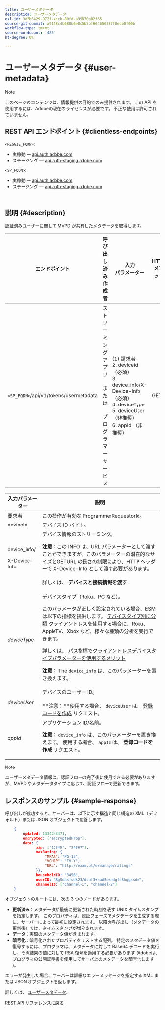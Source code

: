 ```yaml
---
title: ユーザーメタデータ
description: ユーザーメタデータ
exl-id: 3d7b6429-972f-4ccb-80fd-a99870a02f65
source-git-commit: a9158c4b688b6e0c5b5bf664656587f0ecb0f00b
workflow-type: tm+mt
source-wordcount: '485'
ht-degree: 0%

---
```


# ユーザーメタデータ {#user-metadata}

>[!NOTE]
>
>このページのコンテンツは、情報提供の目的でのみ提供されます。 この API を使用するには、Adobeの現在のライセンスが必要です。 不正な使用は許可されていません。

## REST API エンドポイント {#clientless-endpoints}

`<REGGIE_FQDN>`:

* 実稼動 — [api.auth.adobe.com](http://api.auth.adobe.com/)
* ステージング — [api.auth-staging.adobe.com](http://api.auth-staging.adobe.com/)

`<SP_FQDN>`:

* 実稼動 — [api.auth.adobe.com](http://api.auth.adobe.com/)
* ステージング — [api.auth-staging.adobe.com](http://api.auth-staging.adobe.com/)

</br>

## 説明 {#description}

認証済みユーザーに関して MVPD が共有したメタデータを取得します。


| エンドポイント | 呼び出し済み  </br>作成者 | 入力   </br>パラメーター | HTTP  </br>メソッド | 応答 | HTTP  </br>応答 |
| --- | --- | --- | --- | --- | --- |
| `<SP_FQDN>`/api/v1/tokens/usermetadata | ストリーミングアプリ</br></br>または</br></br>プログラマーサービス | (1) 請求者</br>2.  deviceId（必須）</br>3.  device_info/X-Device-Info （必須）</br>4.  deviceType</br>5.  deviceUser （非推奨）</br>6.  appId （非推奨） | GET | 失敗した場合は、ユーザーメタデータまたはエラーの詳細を含む XML または JSON。 | 200 — 成功<p>404 — メタデータが見つかりません<p>412 — 無効な AuthN トークン（期限切れのトークンなど） |


| 入力パラメーター | 説明 |
| --- | --- |
| 要求者 | この操作が有効な ProgrammerRequestorId。 |
| deviceId | デバイス ID バイト。 |
| device_info/<p>X-Device-Info | デバイス情報のストリーミング。<p>**注意**：この INFO は、URL パラメーターとして渡すことができますが、このパラメーターの潜在的なサイズとGETURL の長さの制限により、HTTP ヘッダーで X-Device-Info として渡す必要があります。 </br></br>詳しくは、 **デバイスと接続情報を渡す** <!--http://tve.helpdocsonline.com/passing-device-information-->. |
| _deviceType_ | デバイスタイプ（Roku、PC など）。<p>このパラメータが正しく設定されている場合、ESM は以下の指標を提供します。 [デバイスタイプ別に分類](/help/authentication/entitlement-service-monitoring-overview.md#progr-filter-metrics) クライアントレスを使用する場合に、Roku、AppleTV、Xbox など、様々な種類の分析を実行できます。<p>詳しくは、 [パス指標でクライアントレスデバイスタイプパラメーターを使用するメリット](/help/authentication/benefits-of-using-the-clientless-devicetype-parameter-in-pass-metrics.md)<p>**注意：** The `device_info` は、このパラメーターを置き換えます。 |
| _deviceUser_ | デバイスのユーザー ID。</br></br>**注意：**使用する場合、 `deviceUser` は、 [登録コードを作成](/help/authentication/registration-code-request.md) リクエスト。 |
| _appId_ | アプリケーション ID/名前。 <p>**注意：** `device_info` は、このパラメーターを置き換えます。 使用する場合、 `appId` は、 **登録コードを作成** リクエスト。 |

>[!NOTE]
> 
>ユーザーメタデータ情報は、認証フローの完了後に使用できる必要がありますが、MVPD やメタデータタイプに応じて、認証フローで更新できます。




## レスポンスのサンプル {#sample-response}

呼び出しが成功すると、サーバーは、以下に示す構造と同じ構造の XML（デフォルト）または JSON オブジェクトで応答します。

<!--
Please check syntax below. I added a close tag on line 70.
-->

```JSON
    {
        updated: 1334243471,
        encrypted: ["encryptedProp"],
        data: {
              zip: ["12345", "34567"],
              maxRating: { 
                  "MPAA": "PG-13",
                  "VCHIP": "TV-Y", 
                  "URL": "http://exam.pl/e/manage/ratings"
              }},
              householdID: "3456",
              userID: "BgSdasfsdk23/dsaf3+saASesadgfsShggssd=",
              channelID: ["channel-1", "channel-2"]
    }
```

オブジェクトのルートには、次の 3 つのノードがあります。

* **更新済み**：メタデータが最後に更新された時刻を表す UNIX タイムスタンプを指定します。 このプロパティは、認証フェーズでメタデータを生成する際に、サーバーによって最初に設定されます。 以降の呼び出し（メタデータの更新後）では、タイムスタンプが増分されます。
* **データ**：実際のメタデータ値が含まれます。
* **暗号化**：暗号化されたプロパティをリストする配列。 特定のメタデータ値を復号するには、プログラマは、メタデータに対して Base64 デコードを実行し、その結果の値に対して RSA 復号を適用する必要があります (Adobeは、プログラマの公開証明書を使用してサーバ上のメタデータを暗号化します )。

エラーが発生した場合、サーバーは詳細なエラーメッセージを指定する XML または JSON オブジェクトを返します。

詳しくは、 [ユーザーメタデータ](/help/authentication/user-metadata-feature.md).

[REST API リファレンスに戻る](/help/authentication/rest-api-reference.md)
